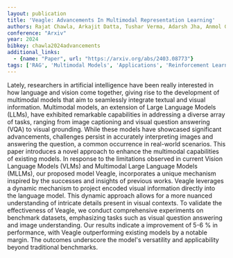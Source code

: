 ```yaml
---
layout: publication
title: 'Veagle: Advancements In Multimodal Representation Learning'
authors: Rajat Chawla, Arkajit Datta, Tushar Verma, Adarsh Jha, Anmol Gautam, Ayush Vatsal, Sukrit Chaterjee, Mukunda Ns, Ishaan Bhola
conference: "Arxiv"
year: 2024
bibkey: chawla2024advancements
additional_links:
  - {name: "Paper", url: "https://arxiv.org/abs/2403.08773"}
tags: ['RAG', 'Multimodal Models', 'Applications', 'Reinforcement Learning']
---
```

Lately, researchers in artificial intelligence have been really interested in
how language and vision come together, giving rise to the development of
multimodal models that aim to seamlessly integrate textual and visual
information. Multimodal models, an extension of Large Language Models (LLMs),
have exhibited remarkable capabilities in addressing a diverse array of tasks,
ranging from image captioning and visual question answering (VQA) to visual
grounding. While these models have showcased significant advancements,
challenges persist in accurately interpreting images and answering the
question, a common occurrence in real-world scenarios. This paper introduces a
novel approach to enhance the multimodal capabilities of existing models. In
response to the limitations observed in current Vision Language Models (VLMs)
and Multimodal Large Language Models (MLLMs), our proposed model Veagle,
incorporates a unique mechanism inspired by the successes and insights of
previous works. Veagle leverages a dynamic mechanism to project encoded visual
information directly into the language model. This dynamic approach allows for
a more nuanced understanding of intricate details present in visual contexts.
To validate the effectiveness of Veagle, we conduct comprehensive experiments
on benchmark datasets, emphasizing tasks such as visual question answering and
image understanding. Our results indicate a improvement of 5-6 % in
performance, with Veagle outperforming existing models by a notable margin. The
outcomes underscore the model's versatility and applicability beyond
traditional benchmarks.
